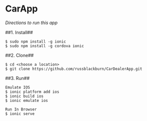 CarApp
======

*Directions to run this app*

##1. Install##

    $ sudo npm install -g ionic
    $ sudo npm install -g cordova ionic
    
##2. Clone##

    $ cd <choose a location>
    $ git clone https://github.com/russblackburn/CarDealerApp.git
    
##3. Run##

    Emulate IOS
    $ ionic platform add ios
    $ ionic build ios
    $ ionic emulate ios
    
    Run In Browser
    $ ionic serve
